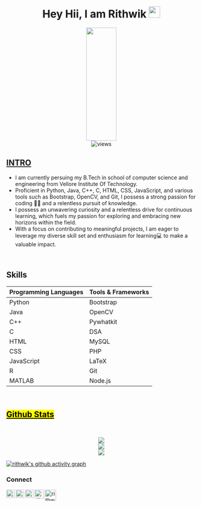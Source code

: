 <h1 align="center"> Hey Hii, I am Rithwik <img src="https://media.giphy.com/media/hvRJCLFzcasrR4ia7z/giphy.gif" width="30px"/></h1>

<div id="header" align="center" >
  <img src="https://media3.giphy.com/media/v1.Y2lkPTc5MGI3NjExMnliMWtjdHRjNjd1aThkcmF6bXAwYXUwemtmN2FnN284Z2YwdXFybCZlcD12MV9naWZzX3NlYXJjaCZjdD1n/bGgsc5mWoryfgKBx1u/giphy.webp" width="40%" height="300vh" />
</div>

<div id="header" align="center">
<img src="https://komarev.com/ghpvc/?username=rithwik003&style=flat-square&color=green" alt="views"/>
</div>


<h2><u><b>INTRO</b> </u></h2>

- I am currently persuing my B.Tech in school of computer science and engineering from Vellore Institute Of Technology.
- Proficient in Python, Java, C++, C, HTML, CSS, JavaScript, and various tools such as Bootstrap, OpenCV, and Git, I possess a strong passion for coding 👨‍💻 and a relentless pursuit of knowledge.
- I possess an unwavering curiosity and a relentless drive for continuous learning, which fuels my passion for exploring and embracing new horizons within the field.
- With a focus on contributing to meaningful projects, I am eager to leverage my diverse skill set and enthusiasm for learning💻 to make a valuable impact.
<br>

<h2 align="left"><b> Skills </b></h2>

| Programming Languages | Tools & Frameworks |
|-----------------------|--------------------|
| Python                | Bootstrap         |
| Java                  | OpenCV            |
| C++                   | Pywhatkit         |
| C                     | DSA               |
| HTML                  | MySQL             |
| CSS                   | PHP               |
| JavaScript            | LaTeX             |
| R                     | Git               |
| MATLAB                | Node.js           |

<br>
<h2 align="left"> <mark><u><b>Github Stats </b></u></mark></h3>
<br/>  
<p align="center">
<a href="https://newgithub-readme-stats.vercel.app/api?username=rithwik003&show_icons=true&count_private=true&theme=vue-dark">
  <img  src="https://newgithub-readme-stats.vercel.app/api?username=rithwik003&show_icons=true&count_private=true&theme=vue-dark"  /><br>
  <img src="https://github-readme-streak-stats.herokuapp.com/?user=rithwik003&theme=vue-dark&hide_border=true"/><br>
  
  <img src="https://github-readme-stats.vercel.app/api/top-langs/?username=rithwik003&theme=vue-dark&show_icons=true&hide_border=true&layout=compact"/>
</a>



<br>





  [![rithwik's github activity graph](https://github-readme-activity-graph.vercel.app/graph?username=rithwik003&theme=vue)](https://github.com/rithwik003/github-readme-activity-graph)
<br/>


### Connect
[<img align="left" alt="rithwik" width="22px" src="https://cdn.jsdelivr.net/npm/simple-icons@v3/icons/googlechrome.svg" />][website]
[<img align="left" alt="rithwik | Twitter" width="22px" src="https://cdn.jsdelivr.net/npm/simple-icons@v3/icons/twitter.svg" />][twitter]
[<img align="left" alt="rithwik | LinkedIn" width="22px" src="https://cdn.jsdelivr.net/npm/simple-icons@v3/icons/linkedin.svg" />][linkedin]
[<img align="left" alt="rithwik | Leetcode" width="24px" src="https://cdn.jsdelivr.net/npm/simple-icons@v3/icons/leetcode.svg" />][Leetcode]
[<img align="left" alt="rithwik | codeforces" width="30px" src="https://cdn.jsdelivr.net/npm/simple-icons@v3/icons/geeksforgeeks.svg" />][GeeksforGeeks]

<br/>

[website]: https://rithwik003.000webhostapp.com/
[twitter]: https://twitter.com/AmaraneniRithw1
[linkedin]: https://www.linkedin.com/in/rithwik-amaraneni-6096b5217/
[Leetcode]: https://leetcode.com/rithwik003/
[GeeksforGeeks]: https://auth.geeksforgeeks.org/user/amaranenirithwik/
